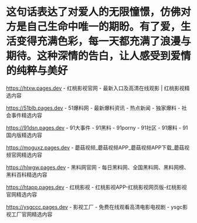 # 这句话表达了对爱人的无限憧憬，仿佛对方是自己生命中唯一的期盼。有了爱，生活变得充满色彩，每一天都充满了浪漫与期待。这种深情的告白，让人感受到爱情的纯粹与美好

https://htxw.pages.dev - 红桃影视官网 - 最新入口及高清在线观影 | 红桃影视精选内容

https://51blb.pages.dev - 51爆料网 - 最新爆料资讯 - 热点新闻 - 独家爆料 - 社会事件精选内容

https://91dsn.pages.dev - 91大事件 - 91黑料 - 91porny - 91社区 - 91爆料 - 91国内版精选内容

https://moguxz.pages.dev - 蘑菇视频_蘑菇视频APP_蘑菇视频APP下载_蘑菇视频官网精选内容

https://hlwgw.pages.dev - 黑料网官网 - 每日黑料网、全国黑料网、黑料网榜、黑料百科精选内容

https://htapp.pages.dev - 红桃影视 - 红桃影视APP-红桃影视网页版-红桃影视官网精选内容

https://ysgccc.pages.dev - 影视工厂 - 免费在线观看高清电影电视剧 - ysgc影视工厂官网精选内容
